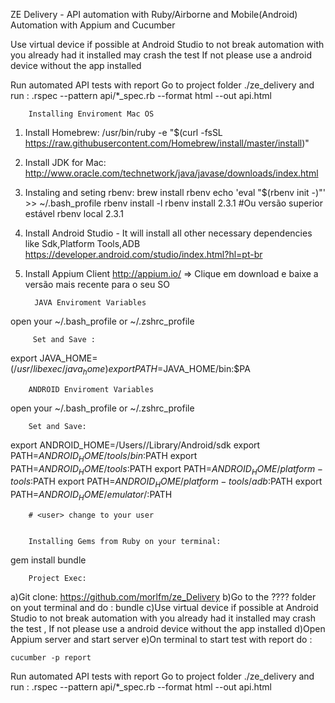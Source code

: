 ZE Delivery - API automation with Ruby/Airborne and Mobile(Android) Automation with Appium and Cucumber


Use virtual device if possible at Android Studio to not break automation with you already had it installed may crash the test
If not please use a android device without the app installed

Run automated API tests with report
Go to project folder ./ze_delivery and run :
  .rspec --pattern api/*_spec.rb --format html --out api.html



        Installing Enviroment Mac OS

1. Install Homebrew:
   /usr/bin/ruby -e "$(curl -fsSL https://raw.githubusercontent.com/Homebrew/install/master/install)"

2. Install JDK for Mac:
   http://www.oracle.com/technetwork/java/javase/downloads/index.html

3. Instaling and seting rbenv:
   brew install rbenv
   echo 'eval "$(rbenv init -)"' >> ~/.bash_profile
   rbenv install -l
   rbenv install 2.3.1 #Ou versão superior estável
   rbenv local 2.3.1

4. Install Android Studio - It will install all other necessary dependencies like Sdk,Platform Tools,ADB
   https://developer.android.com/studio/index.html?hl=pt-br

5. Install Appium Client
   http://appium.io/ => Clique em download e baixe a versão mais recente para o seu SO

         JAVA Enviroment Variables

open your ~/.bash_profile or ~/.zshrc_profile

         Set and Save :

export JAVA_HOME=$(/usr/libexec/java_home)
export PATH=$JAVA_HOME/bin:$PA


        ANDROID Enviroment Variables

open your ~/.bash_profile or ~/.zshrc_profile

        Set and Save:

export ANDROID_HOME=/Users/<user>/Library/Android/sdk
export PATH=$ANDROID_HOME/tools/bin:$PATH
export PATH=$ANDROID_HOME/tools:$PATH
export PATH=$ANDROID_HOME/platform-tools:$PATH
export PATH=$ANDROID_HOME/platform-tools/adb:$PATH
export PATH=$ANDROID_HOME/emulator/:$PATH

        # <user> change to your user


        Installing Gems from Ruby on your terminal:
gem install bundle


        Project Exec:

a)Git clone: https://github.com/morlfm/ze_Delivery
b)Go to the ???? folder on yout terminal and do :
    bundle
c)Use virtual device if possible at Android Studio to not break automation with you already had it installed may crash the test , If not please use a android device without the app installed
d)Open Appium server and start server
e)On terminal to start test with report do :

    cucumber -p report


Run automated API tests with report
  Go to project folder ./ze_delivery and run :
      .rspec --pattern api/*_spec.rb --format html --out api.html
